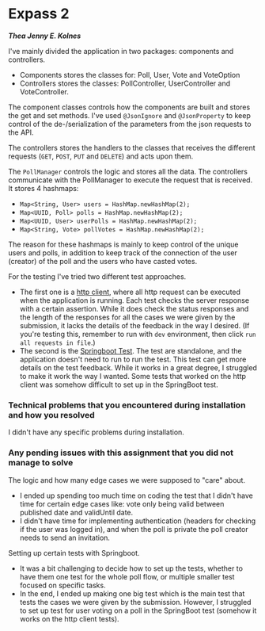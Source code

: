 # Expass 2
_**Thea Jenny E. Kolnes**_

I've mainly divided the application in two packages: components and controllers.
* Components stores the classes for: Poll, User, Vote and VoteOption
* Controllers stores the classes: PollController, UserController and VoteController.

The component classes controls how the components are built and stores the get and set methods. I've used `@JsonIgnore` and `@JsonProperty` to keep control of the de-/serialization of the parameters from the json requests to the API. 

The controllers stores the handlers to the classes that receives the different requests (`GET`, `POST`, `PUT` and `DELETE`) and acts upon them.

The `PollManager` controls the logic and stores all the data. The controllers communicate with the PollManager to execute the request that is received. It stores 4 hashmaps:
* `Map<String, User> users = HashMap.newHashMap(2);` 
* `Map<UUID, Poll> polls = HashMap.newHashMap(2);` 
* `Map<UUID, User> userPolls = HashMap.newHashMap(2);` 
* `Map<String, Vote> pollVotes = HashMap.newHashMap(2);`

The reason for these hashmaps is mainly to keep control of the unique users and polls, in addition to keep track of the connection of the user (creator) of the poll and the users who have casted votes.

For the testing I've tried two different test approaches. 
* The first one is a [http client](backend/src/main/java/no/hvl/rest/Requests.http), where all http request can be executed when the application is running. Each test checks the server response with a certain assertion. While it does check the status responses and the length of the responses for all the cases we were given by the submission, it lacks the details of the feedback in the way I desired. (If you're testing this, remember to run with `dev` environment, then click `run all requests in file`.)
* The second is the [Springboot Test](backend/src/test/java/no/hvl/rest/PollApplication.java). The test are standalone, and the application doesn't need to run to run the test. This test can get more details on the test feedback. While it works in a great degree, I struggled to make it work the way I wanted. Some tests that worked on the http client was somehow difficult to set up in the SpringBoot test. 

### Technical problems that you encountered during installation and how you resolved
I didn't have any specific problems during installation.

### Any pending issues with this assignment that you did not manage to solve
The logic and how many edge cases we were supposed to "care" about.
* I ended up spending too much time on coding the test that I didn't have time for certain edge cases like: vote only being valid between published date and validUntil date.
* I didn't have time for implementing authentication (headers for checking if the user was logged in), and when the poll is private the poll creator needs to send an invitation. 

Setting up certain tests with Springboot.
* It was a bit challenging to decide how to set up the tests, whether to have them one test for the whole poll flow, or multiple smaller test focused on specific tasks.
* In the end, I ended up making one big test which is the main test that tests the cases we were given by the submission. However, I struggled to set up test for user voting on a poll in the SpringBoot test (somehow it works on the http client tests).